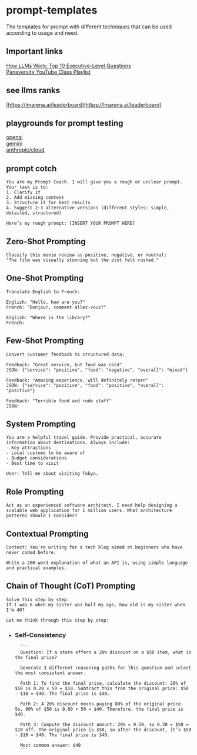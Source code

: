 # prompt-templates
The templates for prompt with different techniques that can be used according to usage and need.
## Important links  
[How LLMs Work: Top 10 Executive-Level Questions](https://sloanreview.mit.edu/article/how-llms-work/)  
[Panaversity YouTube Class Playlist](https://www.youtube.com/playlist?list=PL0vKVrkG4hWpeKmZyCRTpfRiLQ13b5uRX)
## see llms ranks  
[https://lmarena.ai/leaderboard](https://lmarena.ai/leaderboard)
## playgrounds for prompt testing  
[openai](https://platform.openai.com/chat/)  
[gemini](https://aistudio.google.com/)  
[anthropic/cloud](https://console.anthropic.com/)  
## prompt cotch  
```  
You are my Prompt Coach. I will give you a rough or unclear prompt. 
Your task is to:
1. Clarify it
2. Add missing context
3. Structure it for best results
4. Suggest 2–3 alternative versions (different styles: simple, detailed, structured)

Here’s my rough prompt: [INSERT YOUR PROMPT HERE]  
```  
## Zero-Shot Prompting  
```
Classify this movie review as positive, negative, or neutral:
"The film was visually stunning but the plot felt rushed."  
```

##  One-Shot Prompting  
```
Translate English to French:

English: "Hello, how are you?"
French: "Bonjour, comment allez-vous?"

English: "Where is the library?"
French:  
```
## Few-Shot Prompting  
```
Convert customer feedback to structured data:

Feedback: "Great service, but food was cold"
JSON: {"service": "positive", "food": "negative", "overall": "mixed"}

Feedback: "Amazing experience, will definitely return"
JSON: {"service": "positive", "food": "positive", "overall": "positive"}

Feedback: "Terrible food and rude staff"
JSON:  
```

## System Prompting  
```
You are a helpful travel guide. Provide practical, accurate information about destinations. Always include:
- Key attractions
- Local customs to be aware of
- Budget considerations
- Best time to visit

User: Tell me about visiting Tokyo.
```  
## Role Prompting  
```
Act as an experienced software architect. I need help designing a scalable web application for 1 million users. What architecture patterns should I consider?  
```  
## Contextual Prompting  
```
Context: You're writing for a tech blog aimed at beginners who have never coded before.

Write a 200-word explanation of what an API is, using simple language and practical examples.
```  
## Chain of Thought (CoT) Prompting
```
Solve this step by step:
If I was 6 when my sister was half my age, how old is my sister when I'm 40?

Let me think through this step by step:
```  
* ### Self-Consistency  
        ```
        Question: If a store offers a 20% discount on a $50 item, what is the final price?

        Generate 3 different reasoning paths for this question and select the most consistent answer.

        Path 1: To find the final price, calculate the discount: 20% of $50 is 0.20 × 50 = $10. Subtract this from the original price: $50 - $10 = $40. The final price is $40.

        Path 2: A 20% discount means paying 80% of the original price. So, 80% of $50 is 0.80 × 50 = $40. Therefore, the final price is $40.

        Path 3: Compute the discount amount: 20% = 0.20, so 0.20 × $50 = $10 off. The original price is $50, so after the discount, it’s $50 - $10 = $40. The final price is $40.

        Most common answer: $40
        ```
